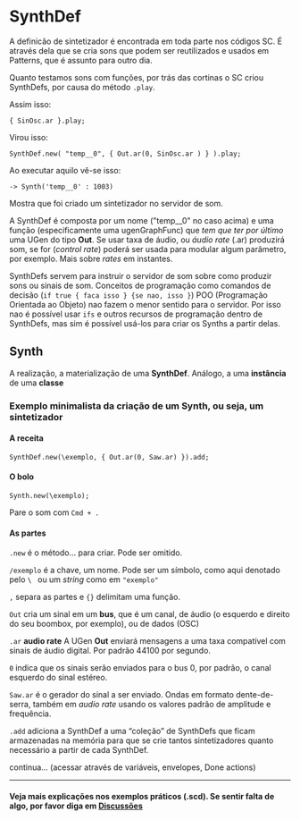 # SynthDef

A definicão de sintetizador é encontrada em toda parte nos códigos SC. É através dela que se cria sons que podem ser reutilizados e usados em Patterns, que é assunto para outro dia.



Quanto testamos sons com funções, por trás das cortinas o SC criou SynthDefs, por causa do método `.play`.

Assim isso:

`{ SinOsc.ar }.play;`

Virou isso:

`SynthDef.new( "temp__0", { Out.ar(0, SinOsc.ar ) } ).play;`

Ao executar aquilo vê-se isso:

`-> Synth('temp__0' : 1003)`

Mostra que foi criado um sintetizador no servidor de som.

A SynthDef é composta por um nome ("temp__0" no caso acima) e uma função (especificamente uma ugenGraphFunc) que *tem que ter por último* uma UGen do tipo **Out**. Se usar taxa de áudio, ou *áudio rate* (.ar) produzirá som, se for (*control rate*) poderá ser usada para modular algum parâmetro, por exemplo. Mais sobre *rates* em instantes.

SynthDefs servem para instruir o servidor de som sobre como produzir sons ou sinais de som. Conceitos de programação como comandos de decisão (`if true { faca isso } {se nao, isso }`) POO (Programação Orientada ao Objeto) nao fazem o menor sentido para o servidor. Por isso nao é possível usar `ifs` e outros recursos de programação dentro de SynthDefs, mas sim é possível usá-los para criar os Synths a partir delas.

## Synth

A realização, a materialização de uma **SynthDef**. Análogo, a uma **instância** de uma **classe**

### Exemplo minimalista da criação de um Synth, ou seja, um sintetizador

#### A receita

```supercollider
SynthDef.new(\exemplo, { Out.ar(0, Saw.ar) }).add;
```
#### O bolo

```supercollider
Synth.new(\exemplo);
```

Pare o som com `Cmd + .` <br/>

#### As partes

`.new` é o método… para criar. Pode ser omitido.

`/exemplo` é a chave, um nome. Pode ser um símbolo, como aqui denotado pelo `\ ` ou um *string* como em `"exemplo"`

`,` separa as partes e `{}` delimitam uma função.

`Out` cria um sinal em um **bus**, que é um canal, de áudio (o esquerdo e direito do seu boombox, por exemplo), ou de dados (OSC)

`.ar` **audio rate** A UGen **Out** enviará mensagens a uma taxa compatível com sinais de áudio digital. Por padrão 44100 por segundo.

`0` indica que os sinais serão enviados para o bus 0, por padrão, o canal esquerdo do sinal estéreo.

`Saw.ar` é o gerador do sinal a ser enviado. Ondas em formato dente-de-serra, também em *audio rate* usando os valores padrão de amplitude e frequência.

`.add` adiciona a SynthDef a uma “coleção” de SynthDefs que ficam armazenadas na memória para que se crie tantos sintetizadores quanto necessário a partir de cada SynthDef.

continua... (acessar através de variáveis, envelopes, Done actions)

---

#### Veja mais explicações nos exemplos práticos (.scd). Se sentir falta de algo, por favor diga em [Discussões](https://github.com/gilfuser/SuperCodingLiveCollider/discussions)

